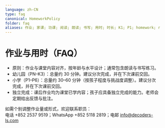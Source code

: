 ```yaml
---
language: zh-CN
type: faq
canonical: HomeworkPolicy
folder: faq
aliases: 作业; 家课; 功课; 阅读; 朗读; 书写; 用时; 时长; K1; P1; homework; reading; writing
---
```

# 作业与用时（FAQ）

- 原则：作业与课堂内容对齐，按年龄与水平设计；通常包含朗读与书写练习。
- 幼儿园（PN–K3）：总量约 30 分钟。建议分次完成，并在下次课前交回。
- 小学（P1–P6）：总量约 30–60 分钟（按孩子程度与挑战度调整）。建议分次完成，并在下次课前交回。
- 独立完成：课后作业均为课堂已学内容；孩子应具备独立完成的能力。老师会定期给出反馈与批注。

如需个别调整作业量或形式，欢迎联系职员：  
电话 +852 2537 9519；WhatsApp +852 5118 2819；电邮 info@decoders-ls.com